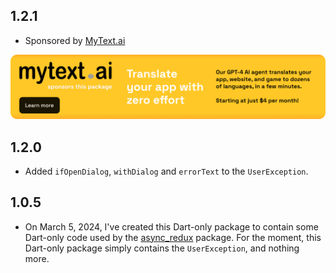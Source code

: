## 1.2.1

* Sponsored by [MyText.ai](https://mytext.ai)

[![](./example/SponsoredByMyTextAi.png)](https://mytext.ai)

## 1.2.0

* Added `ifOpenDialog`, `withDialog` and `errorText` to the `UserException`.

## 1.0.5

* On March 5, 2024, I've created this Dart-only package to contain some Dart-only code used by
  the [async_redux](https://pub.dev/packages/async_redux) package. For the moment, this Dart-only
  package simply contains the `UserException`, and nothing more.
